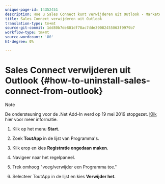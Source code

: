 ```yaml
---
unique-page-id: 14352451
description: Hoe u Sales Connect kunt verwijderen uit Outlook - Marketo Docs - Productdocumentatie
title: Sales Connect verwijderen uit Outlook
translation-type: tm+mt
source-git-commit: 1dd80b7de801df78ac7dde39002455063f9979b7
workflow-type: tm+mt
source-wordcount: '80'
ht-degree: 0%

---
```



# Sales Connect verwijderen uit Outlook {#how-to-uninstall-sales-connect-from-outlook}

>[!NOTE]
>
>De ondersteuning voor de .Net Add-In werd op 19 mei 2019 stopgezet. [Klik ](https://nation.marketo.com/docs/DOC-7028-end-of-life-outlook-net-add-in-for-toutappmarketo-sales-connect) hier voor meer informatie.

1. Klik op het menu **Start**.

1. Zoek **ToutApp** in de lijst van Programma&#39;s.

1. Klik erop en kies **Registratie ongedaan maken**.

1. Navigeer naar het regelpaneel.

1. Trek omhoog &quot;voeg/verwijder een Programma toe.&quot;

1. Selecteer ToutApp in de lijst en kies **Verwijder het**.
